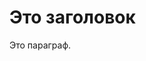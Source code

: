 <!DOCTYPE html>
<html>
<head>
<meta charset="UTF-8">
<title>Заголовок страницы</title>
</head>
  <body>
    <h1>Это заголовок</h1>
    <p>Это параграф.</p>
  </body>
</html>

